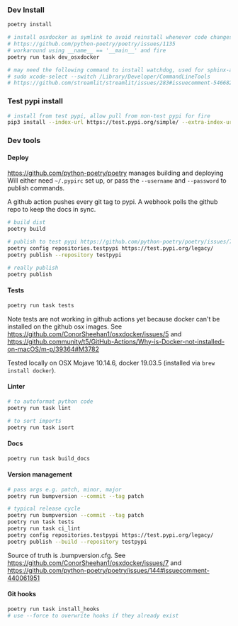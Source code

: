 ### Dev Install
```bash
poetry install

# install osxdocker as symlink to avoid reinstall whenever code changes
# https://github.com/python-poetry/poetry/issues/1135
# workaround using __name__ == '__main__' and fire
poetry run task dev_osxdocker

# may need the following command to install watchdog, used for sphinx-autobuild
# sudo xcode-select --switch /Library/Developer/CommandLineTools
# https://github.com/streamlit/streamlit/issues/283#issuecomment-546682661
```

### Test pypi install
```bash
# install from test pypi, allow pull from non-test pypi for fire
pip3 install --index-url https://test.pypi.org/simple/ --extra-index-url https://pypi.org/simple osxdocker
```

### Dev tools
#### Deploy
https://github.com/python-poetry/poetry manages building and deploying
Will either need `~/.pypirc` set up, or pass the `--username` and `--password` to publish commands.

A github action pushes every git tag to pypi.
A webhook polls the github repo to keep the docs in sync.

```bash
# build dist
poetry build

# publish to test pypi https://github.com/python-poetry/poetry/issues/742#issuecomment-609642943
poetry config repositories.testpypi https://test.pypi.org/legacy/
poetry publish --repository testpypi

# really publish
poetry publish
```

#### Tests
```bash
poetry run task tests
```

Note tests are not working in github actions yet because docker can't be installed on the github osx images.
See https://github.com/ConorSheehan1/osxdocker/issues/5 and https://github.community/t5/GitHub-Actions/Why-is-Docker-not-installed-on-macOS/m-p/39364#M3782

Tested locally on OSX Mojave 10.14.6, docker 19.03.5 (installed via `brew install docker`).

#### Linter
```bash
# to autoformat python code
poetry run task lint

# to sort imports
poetry run task isort
```

#### Docs
```bash
poetry run task build_docs
```

#### Version management
```bash
# pass args e.g. patch, minor, major
poetry run bumpversion --commit --tag patch

# typical release cycle
poetry run bumpversion --commit --tag patch
poetry run task tests
poetry run task ci_lint
poetry config repositories.testpypi https://test.pypi.org/legacy/
poetry publish --build --repository testpypi
```
Source of truth is .bumpversion.cfg.
See https://github.com/ConorSheehan1/osxdocker/issues/7 and https://github.com/python-poetry/poetry/issues/144#issuecomment-440061951

#### Git hooks
```bash
poetry run task install_hooks
# use --force to overwrite hooks if they already exist
```